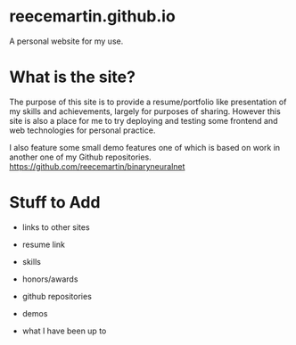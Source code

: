 # reecemartin.github.io

A personal website for my use.

# What is the site?

The purpose of this site is to provide a resume/portfolio like presentation of my skills and achievements, largely for purposes of sharing. However this site is also a place for me to try deploying and testing some frontend and web technologies 
for personal practice. 

I also feature some small demo features one of which is based on work in another one of my Github repositories.
https://github.com/reecemartin/binaryneuralnet

# Stuff to Add

- links to other sites
- resume link
- skills
- honors/awards
- github repositories
- demos

- what I have been up to
